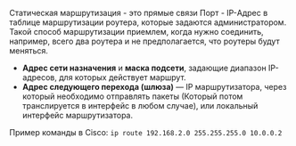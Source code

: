 Статическая маршрутизация - это прямые связи Порт - IP-Адрес в таблице маршрутизации роутера, которые задаются администратором. Такой способ маршрутизации приемлем, когда нужно соединить, например, всего два роутера и не предполагается, что роутеры будут меняться.


- **Адрес сети назначения** и **маска подсети**, задающие диапазон IP-адресов, для которых действует маршрут.
- **Адрес следующего перехода (шлюза)** — IP маршрутизатора, через который необходимо отправлять пакеты (Который потом транслируется в интерфейс в любом случае), или локальный интерфейс маршрутизатора.

Пример команды в Cisco: `ip route 192.168.2.0 255.255.255.0 10.0.0.2`